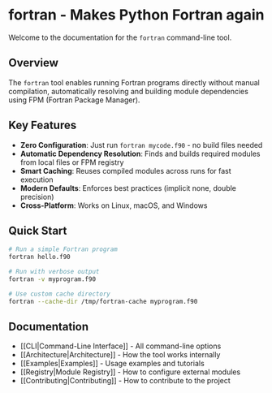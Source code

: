 # fortran - Makes Python Fortran again

Welcome to the documentation for the `fortran` command-line tool.

## Overview

The `fortran` tool enables running Fortran programs directly without manual compilation, automatically resolving and building module dependencies using FPM (Fortran Package Manager).

## Key Features

- **Zero Configuration**: Just run `fortran mycode.f90` - no build files needed
- **Automatic Dependency Resolution**: Finds and builds required modules from local files or FPM registry
- **Smart Caching**: Reuses compiled modules across runs for fast execution
- **Modern Defaults**: Enforces best practices (implicit none, double precision)
- **Cross-Platform**: Works on Linux, macOS, and Windows

## Quick Start

```bash
# Run a simple Fortran program
fortran hello.f90

# Run with verbose output
fortran -v myprogram.f90

# Use custom cache directory
fortran --cache-dir /tmp/fortran-cache myprogram.f90
```

## Documentation

- [[CLI|Command-Line Interface]] - All command-line options
- [[Architecture|Architecture]] - How the tool works internally
- [[Examples|Examples]] - Usage examples and tutorials
- [[Registry|Module Registry]] - How to configure external modules
- [[Contributing|Contributing]] - How to contribute to the project
